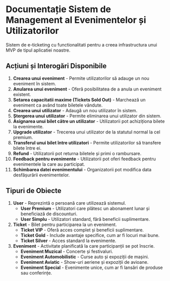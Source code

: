 
# Documentație Sistem de Management al Evenimentelor și Utilizatorilor

Sistem de e-ticketing cu functionalitati pentru a creea infrastructura unui MVP de tipul aplicatiei noastre.

## Acțiuni și Interogări Disponibile

1. **Crearea unui eveniment** - Permite utilizatorilor să adauge un nou eveniment în sistem.
2. **Anularea unui eveniment** - Oferă posibilitatea de a anula un eveniment existent.
3. **Setarea capacitatii maxime (Tickets Sold Out)** - Marchează un eveniment ca având toate biletele vândute.
4. **Crearea unui utilizator** - Adaugă un nou utilizator în sistem.
5. **Ștergerea unui utilizator** - Permite eliminarea unui utilizator din sistem.
6. **Asignarea unui bilet către un utilizator** - Utilizatorii pot achiziționa bilete la evenimente.
7. **Upgrade utilizator** - Trecerea unui utilizator de la statutul normal la cel premium.
8. **Transferul unui bilet între utilizatori** - Permite utilizatorilor să transfere bilete între ei.
9. **Refund** - Utilizatorii pot returna biletele și primi o rambursare.
10. **Feedback pentru evenimente** - Utilizatorii pot oferi feedback pentru evenimentele la care au participat.
11. **Schimbarea datei evenimentului** - Organizatorii pot modifica data desfășurării evenimentelor.

## Tipuri de Obiecte

1. **User** - Reprezintă o persoană care utilizează sistemul.
   - **User Premium** - Utilizatori care plătesc un abonament lunar și beneficiază de discounturi.
   - **User Simplu** - Utilizatori standard, fără beneficii suplimentare.
2. **Ticket** - Bilet pentru participarea la un eveniment.
   - **Ticket VIP** - Oferă acces complet și beneficii suplimentare.
   - **Ticket Gold** - Include avantaje specifice, cum ar fi locuri mai bune.
   - **Ticket Silver** - Acces standard la evenimente.
3. **Eveniment** - Activitate planificată la care participanții se pot înscrie.
   - **Eveniment Muzical** - Concerte și festivaluri.
   - **Eveniment Automobilistic** - Curse auto și expoziții de mașini.
   - **Eveniment Aviatic** - Show-uri aeriene și expoziții de avioane.
   - **Eveniment Special** - Evenimente unice, cum ar fi lansări de produse sau conferințe.
